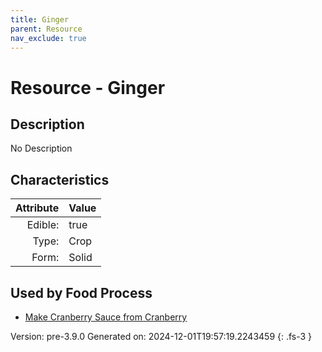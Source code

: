 ```yaml
---
title: Ginger
parent: Resource
nav_exclude: true
---
```

# Resource - Ginger

## Description
No Description

## Characteristics

| Attribute      | Value |
|--------:|:------|
|Edible:|true|
|Type:|Crop|
|Form:|Solid|
 



    
## Used by Food Process

- [Make Cranberry Sauce from Cranberry](../food/make-cranberry-sauce-from-cranberry.html)


Version: pre-3.9.0 Generated on: 2024-12-01T19:57:19.2243459
{: .fs-3 }
